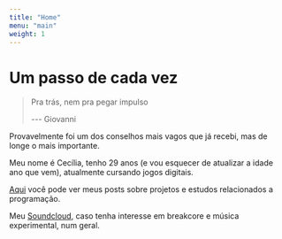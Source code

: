 ```yaml
---
title: "Home"
menu: "main"
weight: 1
---
```


# Um passo de cada vez

> Pra trás, nem pra pegar impulso
>
> --- Giovanni

Provavelmente foi um dos conselhos mais vagos que já recebi, mas de longe o mais importante.

Meu nome é Cecília, tenho 29 anos (e vou esquecer de atualizar a idade ano que vem), atualmente cursando jogos digitais. 

[Aqui](https://cheshireviolet.github.io/blog) você pode ver meus posts sobre projetos e estudos relacionados a programação.

Meu [Soundcloud](https://soundcloud.com/ccchesh), caso tenha interesse em breakcore e música experimental, num geral.